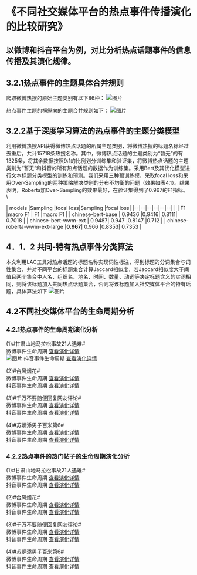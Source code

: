 # 《不同社交媒体平台的热点事件传播演化的比较研究》
## 以微博和抖音平台为例，对比分析热点话题事件的信息传播及其演化规律。

## 3.2.1热点事件的主题具体合并规则
爬取微博热搜的原始主题类别有以下86种：
![图片](https://yuanwk99.github.io/analysis-of-information-dissemination-of-different-type-SNSs/algorithm/微博热搜的原始主题类别（汇总）.png)

热点事件主题的横纵向的主题合并规则如下：
![图片](https://yuanwk99.github.io/analysis-of-information-dissemination-of-different-type-SNSs/algorithm/热点事件主题的横纵向的主题合并规则.png)

## 3.2.2基于深度学习算法的热点事件的主题分类模型
利用微博热搜API获得微博热点话题的所属主题类别，将微博热搜的标题名称经过去重后，共计15718条热搜名称。其中，微博热点话题的主题类别为“暂无”的有1325条，将其余数据按照9:1的比例划分训练集和验证集，将微博热点话题的主题类别为“暂无”和抖音的所有热点话题的数据作为训练集。采用Bert及其优化模型进行文本标题分类模型的训练和预测。我们采用三种预训练模，采取focal loss和采用Over-Sampling的两种策略解决类别的分布不均衡的问题（效果如表4.1）。结果表明，Roberta加Over-Sampling的效果最好，在验证集得到了0.967的F1指标。 \

|  models	|Sampling	  |focal loss|Sampling	  |focal loss|
|--|--|--|--|--|--|
| | F1 |macro F1 | F1 |macro F1 |
| chinese-bert-base | 0.9436	|0.9416|	0.8111|	0.7018 |
| chinese-bert-wwm-ext | 0.9487|	0.947	|0.8147	|0.712 |
| chinese-roberta-wwm-ext-large |**0.967**|	0.966	|0.8353|	0.7353  |

## 4．1．2 共同-特有热点事件分类算法
本文利用LAC工具对热点话题的标题名称实现词性标注，得到标题的分词集合与词性集合，并对不同平台的标题集合计算Jaccard相似度，若Jaccard相似度大于阈值且两个集合中人名、组织名、地名、时间、数量、动词等决定标题含义的实词相同，则将该标题加入共同热点话题集合，否则将该标题加入社交媒体平台的特有话题，具体算法如下
![图片](https://yuanwk99.github.io/analysis-of-information-dissemination-of-different-type-SNSs/algorithm/热点事件主题的横纵向的主题合并规则.png)



## 4.2不同社交媒体平台的生命周期分析

### 4.2.1热点事件的生命周期演化分析

(1)#甘肃山地马拉松事故21人遇难# \
微博事件生命周期 [查看演化详情]( https://yuanwk99.github.io/analysis-of-information-dissemination-of-different-type-SNSs/results/survey2/话题生命周期/微博-甘肃马拉松.html)\
![图片](https://yuanwk99.github.io/analysis-of-information-dissemination-of-different-type-SNSs/results/survey2/话题生命周期/微博-甘肃马拉松-blog.png)
抖音事件生命周期 [查看演化详情]( https://yuanwk99.github.io/analysis-of-information-dissemination-of-different-type-SNSs/results/survey2/话题生命周期/抖音-甘肃马拉松.html)

(2)#台风烟花# \
微博事件生命周期 [查看演化详情]( https://yuanwk99.github.io/analysis-of-information-dissemination-of-different-type-SNSs/results/survey2/话题生命周期/微博-台风烟花.html)\
抖音事件生命周期 [查看演化详情]( https://yuanwk99.github.io/analysis-of-information-dissemination-of-different-type-SNSs/results/survey2/话题生命周期/抖音-台风烟花.html)

(3)#千万不要随便回复网友评论# \
微博事件生命周期 [查看演化详情]( https://yuanwk99.github.io/analysis-of-information-dissemination-of-different-type-SNSs/results/survey2/话题生命周期/微博-千万不要.html)\
抖音事件生命周期 [查看演化详情]( https://yuanwk99.github.io/analysis-of-information-dissemination-of-different-type-SNSs/results/survey2/话题生命周期/抖音-千万不要.html)

(4)#苏炳添男子百米第6# \
微博事件生命周期 [查看演化详情]( https://yuanwk99.github.io/analysis-of-information-dissemination-of-different-type-SNSs/results/survey2/话题生命周期/微博-苏炳添.html)\
抖音事件生命周期 [查看演化详情]( https://yuanwk99.github.io/analysis-of-information-dissemination-of-different-type-SNSs/results/survey2/话题生命周期/抖音-苏炳添.html)

### 4.2.2热点事件的热门帖子的生命周期演化分析

(1)#甘肃山地马拉松事故21人遇难# \
微博事件生命周期 [查看演化详情]( https://yuanwk99.github.io/analysis-of-information-dissemination-of-different-type-SNSs/results/survey2/帖子生命周期/wb评论-甘肃.html)\
抖音事件生命周期 [查看演化详情]( https://yuanwk99.github.io/analysis-of-information-dissemination-of-different-type-SNSs/results/survey2/帖子生命周期/dy评论-甘肃.html)

(2)#台风烟花# \
微博事件生命周期 [查看演化详情]( https://yuanwk99.github.io/analysis-of-information-dissemination-of-different-type-SNSs/results/survey2/帖子生命周期/wb评论-台风烟花.html)\
抖音事件生命周期 [查看演化详情]( https://yuanwk99.github.io/analysis-of-information-dissemination-of-different-type-SNSs/results/survey2/帖子生命周期/dy评论-台风烟花.html)

(3)#千万不要随便回复网友评论# \
微博事件生命周期 [查看演化详情]( https://yuanwk99.github.io/analysis-of-information-dissemination-of-different-type-SNSs/results/survey2/帖子生命周期/wb评论-千万不要.html)\
抖音事件生命周期 [查看演化详情]( https://yuanwk99.github.io/analysis-of-information-dissemination-of-different-type-SNSs/results/survey2/帖子生命周期/dy评论-千万不要.html)

(4)#苏炳添男子百米第6# \
微博事件生命周期 [查看演化详情]( https://yuanwk99.github.io/analysis-of-information-dissemination-of-different-type-SNSs/results/survey2/帖子生命周期/wb评论-苏炳添.html)\
抖音事件生命周期 [查看演化详情]( https://yuanwk99.github.io/analysis-of-information-dissemination-of-different-type-SNSs/results/survey2/帖子生命周期/dy评论-苏炳添.html)

